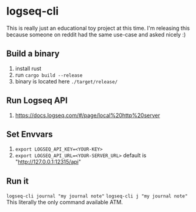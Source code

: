 # logseq-cli
This is really just an educational toy project at this time.
I'm releasing this because someone on reddit had the same use-case and asked nicely :)
## Build a binary
1. install rust
2. run `cargo build --release`
3. binary is located here  `./target/release/`

## Run Logseq API
1. https://docs.logseq.com/#/page/local%20http%20server

## Set Envvars
1. `export LOGSEQ_API_KEY=<YOUR-KEY>`
2. `export LOGSEQ_API_URL=<YOUR-SERVER_URL>`
    default is "http://127.0.0.1:12315/api"

## Run it
  `logseq-cli journal "my journal note"`
  `logseq-cli j "my journal note"`
  This literally the only command available ATM.